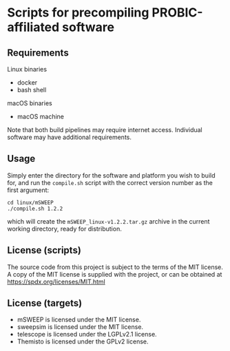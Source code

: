 # Scripts for precompiling PROBIC-affiliated software
## Requirements
Linux binaries
* docker
* bash shell

macOS binaries
* macOS machine

Note that both build pipelines may require internet access. Individual
software may have additional requirements.

## Usage
Simply enter the directory for the software and platform you wish to build
for, and run the `compile.sh` script with the correct version number
as the first argument:
```
cd linux/mSWEEP
./compile.sh 1.2.2
```
which will create the `mSWEEP_linux-v1.2.2.tar.gz` archive in the
current working directory, ready for distribution.

## License (scripts)
The source code from this project is subject to the terms of the
MIT license. A copy of the MIT license is supplied with the
project, or can be obtained at https://spdx.org/licenses/MIT.html

## License (targets)
* mSWEEP is licensed under the MIT license.
* sweepsim is licensed under the MIT license.
* telescope is licensed under the LGPLv2.1 license.
* Themisto is licensed under the GPLv2 license.
